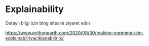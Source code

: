 # Explainability

Detaylı bilgi için  blog sitesini ziyaret edin

https://www.pythonearth.com/2020/08/30/makine-ogrenme-icin-explainabilityaciklanabilirlik/
